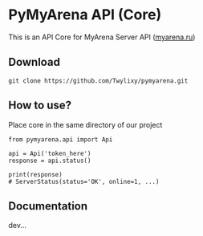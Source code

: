 # PyMyArena API (Core)

This is an API Core for MyArena Server API ([myarena.ru](https://www.myarena.ru/))

## Download

```
git clone https://github.com/Twylixy/pymyarena.git
```

## How to use?

Place core in the same directory of our project

```
from pymyarena.api import Api

api = Api('token_here')
response = api.status()

print(response)
# ServerStatus(status='OK', online=1, ...)
```

## Documentation

dev...
